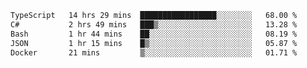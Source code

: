 <!--START_SECTION:waka-->

```txt
TypeScript   14 hrs 29 mins  █████████████████░░░░░░░░   68.00 %
C#           2 hrs 49 mins   ███▒░░░░░░░░░░░░░░░░░░░░░   13.28 %
Bash         1 hr 44 mins    ██░░░░░░░░░░░░░░░░░░░░░░░   08.19 %
JSON         1 hr 15 mins    █▒░░░░░░░░░░░░░░░░░░░░░░░   05.87 %
Docker       21 mins         ▒░░░░░░░░░░░░░░░░░░░░░░░░   01.71 %
```

<!--END_SECTION:waka-->